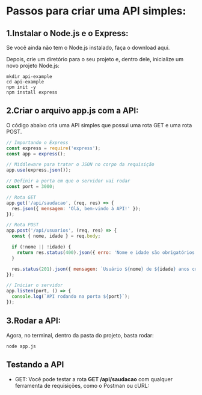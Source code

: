 # Passos para criar uma API simples:
## 1.Instalar o Node.js e o Express:

Se você ainda não tem o Node.js instalado, faça o download aqui.

Depois, crie um diretório para o seu projeto e, dentro dele, inicialize um novo projeto Node.js:

```node
mkdir api-example
cd api-example
npm init -y
npm install express
```

## 2.Criar o arquivo app.js com a API:

O código abaixo cria uma API simples que possui uma rota GET e uma rota POST.

```js
// Importando o Express
const express = require('express');
const app = express();

// Middleware para tratar o JSON no corpo da requisição
app.use(express.json());

// Definir a porta em que o servidor vai rodar
const port = 3000;

// Rota GET
app.get('/api/saudacao', (req, res) => {
  res.json({ mensagem: 'Olá, bem-vindo à API!' });
});

// Rota POST
app.post('/api/usuarios', (req, res) => {
  const { nome, idade } = req.body;

  if (!nome || !idade) {
    return res.status(400).json({ erro: 'Nome e idade são obrigatórios' });
  }

  res.status(201).json({ mensagem: `Usuário ${nome} de ${idade} anos criado com sucesso!` });
});

// Iniciar o servidor
app.listen(port, () => {
  console.log(`API rodando na porta ${port}`);
});
```

## 3.Rodar a API:

Agora, no terminal, dentro da pasta do projeto, basta rodar:

```node
node app.js
```

## Testando a API
- GET:
Você pode testar a rota **GET /api/saudacao** com qualquer ferramenta de requisições, como o Postman ou cURL:


